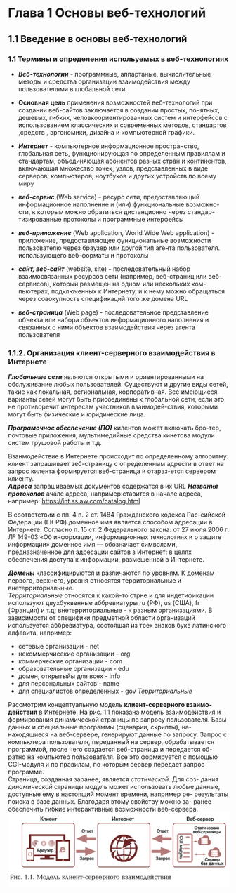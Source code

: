 # Глава 1 Основы веб-технологий
## 1.1 Введение в основы веб-технологий
### 1.1 Термины и определения испольуемых в веб-технологиях
* ***Веб-технологии*** - программные, аппартаные, вычислительные методы и средства организации взаимодействия между пользователями в глобальной сети.

* **Основная цель** применения возможностей веб-технологий при создании веб-сайтов заключается в создании простых, понятных, дешевых, гибких, человкоориентированных систем и интерфейсов с использованием классических и современных методов, стандартов ,средств , эргономики, дизайна и компьютерной графики. 

* ***Интернет*** - компьютерное информационное пространство, глобальная сеть, функционирующая по определенным  правиллам и стандартам, объединяющая абонентов разных стран и континентов, включающая множество точек, узлов, представленных в виде серверов, компьютеров, ноутбуков и других устройств по всему миру

* ***веб-сервис*** (Web service) - ресурс сети, предоставляющий информационное наполнение и (или) функциональные возможно-сти, к которым можно обратиться дистанционно через стандар-тизированные протоколы и программные интерфейсы 

* ***веб-приложение*** (Web application, World Wide Web application) - приложение, предоставляющее функциональные возможности пользователю через браузер или другой тип агента пользователя. использующего веб-форматы и протоколы

* ***сайт, веб-сайт*** (website, site) - последовательный набор взаимосвязанных ресурсов сети (например, веб-страниц или веб-сервисов), который размещен на одном или нескольких ком-пьютерах, подключенных к Интернету, и к нему можно обращаться через совокупность спецификаций того же домена URL

* ***веб-страница*** (Web page) - последовательное представление объекта или набора объектов информационного наполнения и связанных с ними объектов взаимодействия через агента пользователя 

### 1.1.2. Организация клиент-серверного взаимодействия в Интернете

***Глобальные сети*** являются открытыми и ориентированными на обслуживание любых пользователей. Существуют и другие виды сетей, такие как локальная, региональная, корпоративная. Все имеющиеся варианты сетей могут быть присоединены к глобальной сети, если это не противоречит интересам участников взаимодей-ствия, которыми могут быть физические и юридические лица.

***Програмочное обеспечение (ПО)***  килентов может включать бро-тер, почтовые приложения, мультимедийные средства кинетова модули систем грушовой работы и т.д. 

Взанмодействие в Интернете происходит по определенному алгоритму: клиент запрашивает зеб-страницу с определенным адрести в ответ на запрос килента формируется веб-страница и отараз-ется сервером клиенту.  
***Адреса*** запрашиваемых документов содержатся в их URL
***Названия протоколов*** ачале адреса, например:ставится в начале адреса, например:
https://int.ss.aw.com/catalog.html

В соответствии с пп. 4 п. 2 ст. 1484 Гражданского кодекса Рас-сийской Федерации (ГК РФ) доменное имя является способом адресации в Интернете. Согласно п. 15 ст. 2 Федерального закона: от 27 июля 2006 г. Лº 149-03 «Об информации, информационных технологиях и о защите информации» доменное имя — обозначает символами, предназначенное для адресации сайтов з Интернет: в целях обеспечения доступа к информации, размещенной в Интернете.  

***Домены***  классифицируются и различаются по уровням. К доменам первого, верхнего, уровня относятся территорнальные и внетерриторнальные.   
*Территориальные* относятся к какой-то стрне и для индетификации используют двухбуквенные аббревиатуры ru (РФ), us (США), fr (Франция) и т.д; внетерриториальные - к разным организациями.
В зависимости от специфики предметной области организаций используется аббревиатура, состоящая из трех знаков букв латинского алфавита, например:
- сетевые организации - net
- некоммерчисекие организации - org
- коммерческие организации - com
- образовательные организации - edu
- домен, открытыйы для всех - info
- для персональных сайтов - name
- для специалистов определенных - gov *Территориальные* 

Рассмотрим концептуальную модель **клиент-серверного взаимо-
действия** в Интернете. На рис. 1.1 показана модель взаимодействия
и формирования динамической страницы по запросу пользователя.
Базы данных и специальные программы (сценарии, скрипты), на-
находящиеся на веб-сервере, генерируют данные по запросу. Запрос
с компьютера пользователя, переданный на сервер, обрабатывается
программой, после чего создается веб-страница и передается об-
ратно на компьютер пользователя. Все это формируется с помощью
CGI-модуля и по правилам, по которым сервер передает запрос
программе.  
Страница, созданная заранее, является *статической*. Для соз-
дания *динамической* страницы модуль может использовать любые
данные, доступные ему в настоящий момент времени, например ре-
результаты поиска в базе данных. Благодаря этому свойству можно за-
ранее обеспечить гибкие интерактивные возможности веб-сервера.
![alt text](image.png) 